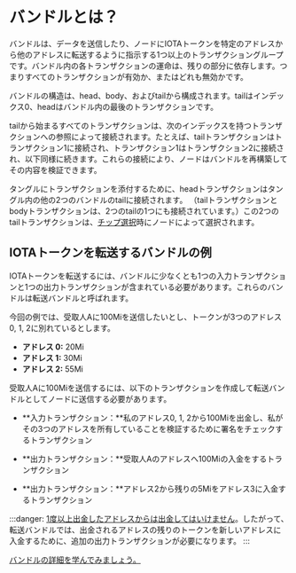 # バンドルとは？

バンドルは、データを送信したり、ノードにIOTAトークンを特定のアドレスから他のアドレスに転送するように指示する1つ以上のトランザクショングループです。バンドル内の各トランザクションの運命は、残りの部分に依存します。つまりすべてのトランザクションが有効か、またはどれも無効かです。
<!-- **A bundle is a group of one or more transactions, which send data or instruct a node to transfer IOTA tokens from certain addresses to others. The fate of each transaction in a bundle depends on the rest. Either all transactions are valid or none of them are.** -->

バンドルの構造は、head、body、およびtailから構成されます。tailはインデックス0、headはバンドル内の最後のトランザクションです。
<!-- The structure of a bundle consists of a head, a body, and a tail, where the tail is index 0 and the head is the last transaction in the bundle. -->

tailから始まるすべてのトランザクションは、次のインデックスを持つトランザクションへの参照によって接続されます。たとえば、tailトランザクションはトランザクション1に接続され、トランザクション1はトランザクション2に接続され、以下同様に続きます。これらの接続により、ノードはバンドルを再構築してその内容を検証できます。
<!-- All transactions, starting from the tail, are connected by reference to the one with the next index. For example, the tail transaction is connected to transaction 1, which is connected to transaction 2, and so on. These connections allow nodes to reconstruct bundles and validate their contents. -->

タングルにトランザクションを添付するために、headトランザクションはタングル内の他の2つのバンドルのtailに接続されます。 （tailトランザクションとbodyトランザクションは、2つのtailの1つにも接続されています。）この2つのtailトランザクションは、[チップ選択](root://the-tangle/0.1/concepts/tip-selection.md)時にノードによって選択されます。
<!-- To attach transactions to the Tangle, the head transaction is connected to the tails of two other bundles in the Tangle. (The tail and body transactions are connected to one of those tails as well.) These tail transactions are selected by nodes during [tip selection](root://the-tangle/0.1/concepts/tip-selection.md). -->

## IOTAトークンを転送するバンドルの例
<!-- ## Example of a bundle that transfers IOTA tokens -->

IOTAトークンを転送するには、バンドルに少なくとも1つの入力トランザクションと1つの出力トランザクションが含まれている必要があります。これらのバンドルは転送バンドルと呼ばれます。
<!-- To transfer IOTA tokens, a bundle must contain at least one input and one output transaction. These bundles are called transfer bundles. -->

今回の例では、受取人Aに100Miを送信したいとし、トークンが3つのアドレス0, 1, 2に別れているとします。
<!-- In this example, you want to send 100Mi to recipient A, and your balance is distributed among three addresses: -->

* **アドレス 0:** 20Mi
* **アドレス 1:** 30Mi
* **アドレス 2:** 55Mi

受取人Aに100Miを送信するには、以下のトランザクションを作成して転送バンドルとしてノードに送信する必要があります。
<!-- To send 100Mi to recipient A, you must create the following transactions and send them to a node as a transfer bundle: -->

* **入力トランザクション：**私のアドレス0, 1, 2から100Miを出金し、私がその3つのアドレスを所有していることを検証するために署名をチェックするトランザクション
<!-- * **Input transaction:** Withdraw 100Mi from my address and check the signature to verify that I own it -->
* **出力トランザクション：**受取人Aのアドレスへ100Miの入金をするトランザクション
<!-- * **Output transaction:** Deposit 100Mi to the recipient's address -->
* **出力トランザクション：**アドレス2から残りの5Miをアドレス3に入金するトランザクション
<!-- * **Output transaction:** Deposit the remaining 5Mi from address 2 into address 3 -->

:::danger:
[1度以上出金したアドレスからは出金してはいけません](root://iota-basics/0.1/concepts/addresses-and-signatures.md#address-reuse)。したがって、転送バンドルでは、出金されるアドレスの残りのトークンを新しいアドレスに入金するために、追加の出力トランザクションが必要になります。
:::
<!-- :::danger: -->
<!-- [You must not withdraw from an address more than once](root://iota-basics/0.1/concepts/addresses-and-signatures.md#address-reuse). So, a transfer bundle may require an extra output transaction to deposit the remaining balance of a withdrawn address into a new address. -->
<!-- ::: -->

[バンドルの詳細を学んでみましょう。](root://iota-basics/0.1/concepts/bundles-and-transactions.md)


